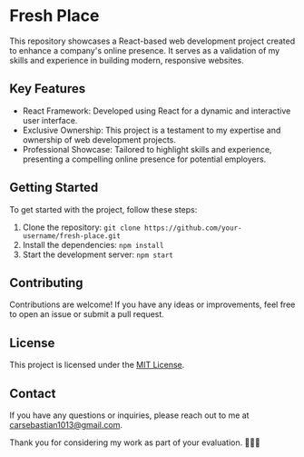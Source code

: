 # Fresh Place

This repository showcases a React-based web development project created to enhance a company's online presence. It serves as a validation of my skills and experience in building modern, responsive websites.

## Key Features

- React Framework: Developed using React for a dynamic and interactive user interface.
- Exclusive Ownership: This project is a testament to my expertise and ownership of web development projects.
- Professional Showcase: Tailored to highlight skills and experience, presenting a compelling online presence for potential employers.

## Getting Started

To get started with the project, follow these steps:

1. Clone the repository: `git clone https://github.com/your-username/fresh-place.git`
2. Install the dependencies: `npm install`
3. Start the development server: `npm start`

## Contributing

Contributions are welcome! If you have any ideas or improvements, feel free to open an issue or submit a pull request.

## License

This project is licensed under the [MIT License](LICENSE).

## Contact

If you have any questions or inquiries, please reach out to me at [carsebastian1013@gmail.com](mailto:carsebastian1013@gmail.com).

Thank you for considering my work as part of your evaluation. 👨‍💻🚀
